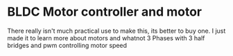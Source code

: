 # BLDC Motor controller and motor
There really isn't much practical use to make this, its better to buy one. I just made it to learn more about motors and whatnot
3 Phases with 3 half bridges and pwm controlling motor speed
